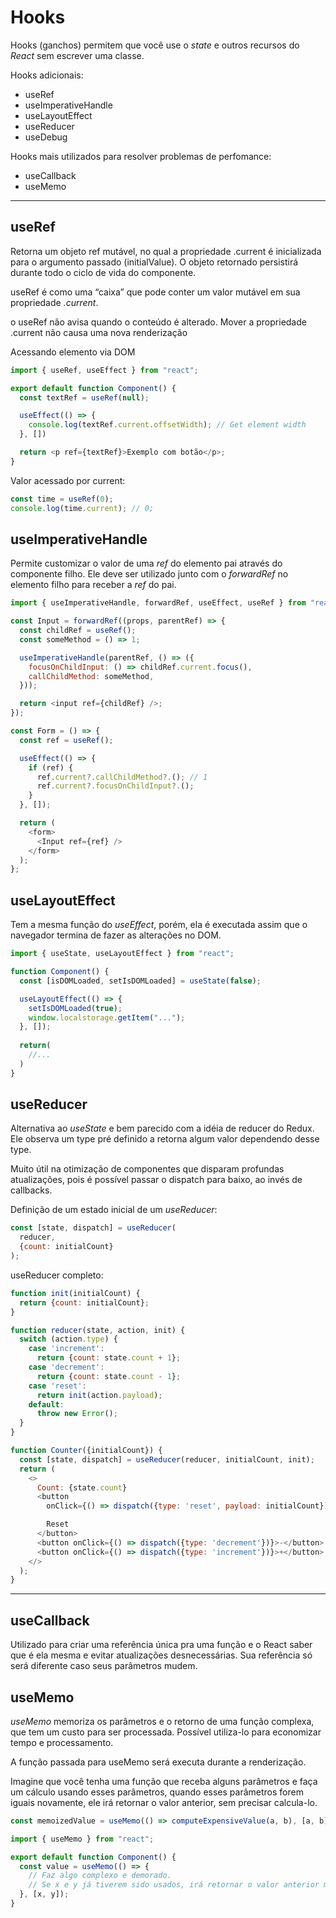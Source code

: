 # Hooks
Hooks (ganchos) permitem que você use o *state* e outros recursos do *React* sem escrever uma classe.

Hooks adicionais:
* useRef
* useImperativeHandle
* useLayoutEffect
* useReducer
* useDebug

Hooks mais utilizados para resolver problemas de perfomance:
* useCallback
* useMemo

---

## useRef
Retorna um objeto ref mutável, no qual a propriedade .current é inicializada para o argumento passado (initialValue).
O objeto retornado persistirá durante todo o ciclo de vida do componente.

useRef é como uma “caixa” que pode conter um valor mutável em sua propriedade *.current*.

o useRef não avisa quando o conteúdo é alterado. Mover a propriedade .current não causa uma nova renderização

Acessando elemento via DOM
```js
import { useRef, useEffect } from "react";

export default function Component() {
  const textRef = useRef(null);

  useEffect(() => {
    console.log(textRef.current.offsetWidth); // Get element width
  }, [])

  return <p ref={textRef}>Exemplo com botão</p>;
}
```

Valor acessado por current:
```js
const time = useRef(0);
console.log(time.current); // 0;
```

## useImperativeHandle
Permite customizar o valor de uma *ref* do elemento pai através do componente filho. Ele deve ser utilizado junto com o *forwardRef* no elemento filho para receber a *ref* do pai.

```js
import { useImperativeHandle, forwardRef, useEffect, useRef } from "react";

const Input = forwardRef((props, parentRef) => {
  const childRef = useRef();
  const someMethod = () => 1;

  useImperativeHandle(parentRef, () => ({
    focusOnChildInput: () => childRef.current.focus(),
    callChildMethod: someMethod,
  }));

  return <input ref={childRef} />;
});

const Form = () => {
  const ref = useRef();

  useEffect(() => {
    if (ref) {
      ref.current?.callChildMethod?.(); // 1
      ref.current?.focusOnChildInput?.();
    }
  }, []);

  return (
    <form>
      <Input ref={ref} />
    </form>
  );
};
```

## useLayoutEffect
Tem a mesma função do *useEffect*, porém, ela é executada assim que o navegador termina de fazer as alterações no DOM.

```js
import { useState, useLayoutEffect } from "react";

function Component() {
  const [isDOMLoaded, setIsDOMLoaded] = useState(false);

  useLayoutEffect(() => {
    setIsDOMLoaded(true);
    window.localstorage.getItem("...");
  }, []);
  
  return(
    //...
  )
}
```

## useReducer
Alternativa ao *useState* e bem parecido com a idéia de reducer do Redux. Ele observa um type pré definido a retorna algum valor dependendo desse type.

Muito útil na otimização de componentes que disparam profundas atualizações, pois é possível passar o dispatch para baixo, ao invés de callbacks.

Definição de um estado inicial de um *useReducer*:
```js
const [state, dispatch] = useReducer(
  reducer,
  {count: initialCount}
);
```

useReducer completo:
```js
function init(initialCount) {
  return {count: initialCount};
}

function reducer(state, action, init) {
  switch (action.type) {
    case 'increment':
      return {count: state.count + 1};
    case 'decrement':
      return {count: state.count - 1};
    case 'reset':
      return init(action.payload);
    default:
      throw new Error();
  }
}

function Counter({initialCount}) {
  const [state, dispatch] = useReducer(reducer, initialCount, init);
  return (
    <>
      Count: {state.count}
      <button
        onClick={() => dispatch({type: 'reset', payload: initialCount})}>

        Reset
      </button>
      <button onClick={() => dispatch({type: 'decrement'})}>-</button>
      <button onClick={() => dispatch({type: 'increment'})}>+</button>
    </>
  );
}
```

---

## useCallback
Utilizado para criar uma referência única pra uma função e o React saber que é ela mesma e evitar atualizações desnecessárias. Sua referência só será diferente caso seus parâmetros mudem.



## useMemo
*useMemo* memoriza os parâmetros e o retorno de uma função complexa, que tem um custo para ser processada. Possível utiliza-lo para economizar tempo e processamento.

A função passada para useMemo será executa durante a renderização.

Imagine que você tenha uma função que receba alguns parâmetros e faça um cálculo usando esses parâmetros, quando esses parâmetros forem iguais novamente, ele irá retornar o valor anterior, sem precisar calcula-lo.

```js
const memoizedValue = useMemo(() => computeExpensiveValue(a, b), [a, b]);
```

```js
import { useMemo } from "react";

export default function Component() {
  const value = useMemo(() => {
    // Faz algo complexo e demorado.
    // Se x e y já tiverem sido usados, irá retornar o valor anterior memorizado.
  }, [x, y]);
}
```


